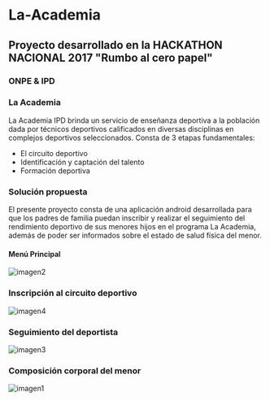 # La-Academia

## Proyecto desarrollado en la HACKATHON NACIONAL 2017 "Rumbo al cero papel"

### ONPE & IPD

### La Academia
La Academia IPD brinda un servicio de enseñanza deportiva a la población dada por técnicos deportivos calificados en diversas disciplinas en complejos deportivos seleccionados. Consta de 3 etapas fundamentales: 
- El circuito deportivo 
- Identificación y captación del talento 
- Formación deportiva 

### Solución propuesta
El presente proyecto consta de una aplicación android desarrollada para que los padres de familia puedan inscribir y realizar el seguimiento del rendimiento deportivo de sus menores hijos en el programa La Academia, además de poder ser informados sobre el estado de salud física del menor.

#### Menú Principal
![imagen2](https://user-images.githubusercontent.com/26644850/32416830-6a1b94e0-c21d-11e7-8088-fddf35d13242.png)

### Inscripción al circuito deportivo
![imagen4](https://user-images.githubusercontent.com/26644850/32416845-9a7f9640-c21d-11e7-9856-25632e46bb38.png)

### Seguimiento del deportista
![imagen3](https://user-images.githubusercontent.com/26644850/32416851-b4acadfa-c21d-11e7-9a0f-cac5706c9c73.png)

### Composición corporal del menor
![imagen1](https://user-images.githubusercontent.com/26644850/32416836-84d3d928-c21d-11e7-984f-bbc88fe16377.png)

